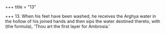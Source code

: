 +++
title = "13"

+++
13. When his feet have been washed, he receives the Arghya water in the hollow of his joined hands and then sips the water destined thereto, with (the formula), 'Thou art the first layer for Ambrosia.'
